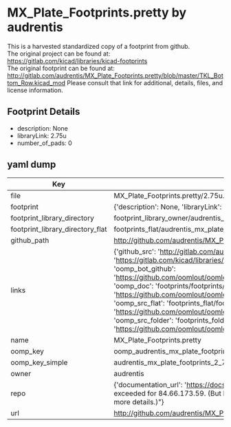 # MX_Plate_Footprints.pretty by audrentis  
This is a harvested standardized copy of a footprint from github.  
The original project can be found at:  
https://gitlab.com/kicad/libraries/kicad-footprints  
The original footprint can be found at:
http://gitlab.com/audrentis/MX_Plate_Footprints.pretty/blob/master/TKL_Bottom_Row.kicad_mod
Please consult that link for additional, details, files, and license information.  
## Footprint Details
* description: None  
* libraryLink: 2.75u  
* number_of_pads: 0  
## yaml dump  
| Key | Value |  
| --- | --- |  
| file | MX_Plate_Footprints.pretty/2.75u.kicad_mod |  
| footprint | {'description': None, 'libraryLink': '2.75u', 'number_of_pads': 0} |  
| footprint_library_directory | footprint_library_owner/audrentis_MX_Plate_Footprints.pretty |  
| footprint_library_directory_flat | footprints_flat/audrentis_mx_plate_footprints_2_75u/working |  
| github_path | http://github.com/audrentis/MX_Plate_Footprints.pretty/blob/master/2.75u.kicad_mod |  
| links | {'github_src': 'http://gitlab.com/audrentis/MX_Plate_Footprints.pretty/blob/master/TKL_Bottom_Row.kicad_mod', 'github_src_repo': 'https://gitlab.com/kicad/libraries/kicad-footprints', 'oomp_bot': 'footprints/audrentis_mx_plate_footprints_2_75u/working', 'oomp_bot_github': 'https://github.com/oomlout/oomlout_oomp_footprint_bot/tree/main/footprints/audrentis_mx_plate_footprints_2_75u/working', 'oomp_doc': 'footprints/footprints/audrentis/MX_Plate_Footprints/2.75u/working/', 'oomp_doc_github': 'https://github.com/oomlout/oomlout_oomp_footprint_doc/tree/main/footprints/footprints/audrentis/MX_Plate_Footprints/2.75u/working', 'oomp_src_flat': 'footprints_flat/footprints_flat/audrentis_mx_plate_footprints_2_75u/working', 'oomp_src_flat_github': 'https://github.com/oomlout/oomlout_oomp_footprint_src/tree/main/footprints_flat/audrentis_mx_plate_footprints_2_75u/working', 'oomp_src_folder': 'footprints_folder/footprints_folder/audrentis/MX_Plate_Footprints/2.75u/working', 'oomp_src_folder_github': 'https://github.com/oomlout/oomlout_oomp_footprint_src/tree/main/footprints_folder/audrentis/MX_Plate_Footprints/2.75u/working'} |  
| name | MX_Plate_Footprints.pretty |  
| oomp_key | oomp_audrentis_mx_plate_footprints_2_75u |  
| oomp_key_simple | audrentis_mx_plate_footprints_2_75u |  
| owner | audrentis |  
| repo | {'documentation_url': 'https://docs.github.com/rest/overview/resources-in-the-rest-api#rate-limiting', 'message': "API rate limit exceeded for 84.66.173.59. (But here's the good news: Authenticated requests get a higher rate limit. Check out the documentation for more details.)"} |  
| url | http://github.com/audrentis/MX_Plate_Footprints.pretty |  

